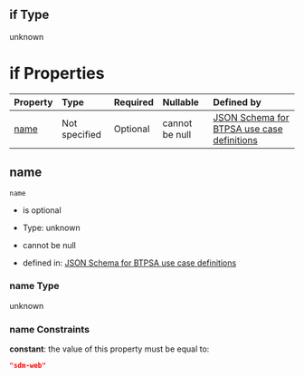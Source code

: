 ## if Type

unknown

# if Properties

| Property      | Type          | Required | Nullable       | Defined by                                                                                                                                                                                                        |
| :------------ | :------------ | :------- | :------------- | :---------------------------------------------------------------------------------------------------------------------------------------------------------------------------------------------------------------- |
| [name](#name) | Not specified | Optional | cannot be null | [JSON Schema for BTPSA use case definitions](btpsa-usecase-properties-services-items-allof-2-then-allof-46-if-properties-name.md "undefined#/properties/services/items/allOf/2/then/allOf/46/if/properties/name") |

## name



`name`

*   is optional

*   Type: unknown

*   cannot be null

*   defined in: [JSON Schema for BTPSA use case definitions](btpsa-usecase-properties-services-items-allof-2-then-allof-46-if-properties-name.md "undefined#/properties/services/items/allOf/2/then/allOf/46/if/properties/name")

### name Type

unknown

### name Constraints

**constant**: the value of this property must be equal to:

```json
"sdm-web"
```
